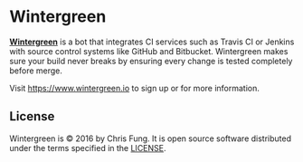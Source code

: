 # Wintergreen

[**Wintergreen**][wintergreen] is a bot that integrates CI services such as
Travis CI or Jenkins with source control systems like GitHub and Bitbucket.
Wintergreen makes sure your build never breaks by ensuring every change is
tested completely before merge.

Visit <https://www.wintergreen.io> to sign up or for more information.

## License

Wintergreen is &copy; 2016 by Chris Fung. It is open source software distributed
under the terms specified in the [LICENSE](LICENSE.md).

[wintergreen]: https://www.wintergreen.io
